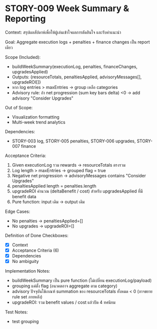 # STORY-009 Week Summary & Reporting

Context:
สรุปผลสัปดาห์เพื่อให้ผู้เล่นเข้าใจผลการตัดสินใจ และรับคำแนะนำ

Goal:
Aggregate execution logs + penalties + finance changes เป็น report เดียว

Scope (Included):
- buildWeekSummary(executionLog, penalties, financeChanges, upgradesApplied)
- Outputs: {resourceTotals, penaltiesApplied, advisoryMessages[], upgradeROI[]}
- หาก log entries > maxEntries -> group เหลือ categories
- Advisory rule: ถ้า net progression (sum key bars delta) <0 -> add advisory "Consider Upgrades"

Out of Scope:
- Visualization formatting
- Multi-week trend analytics

Dependencies:
- STORY-003 log, STORY-005 penalties, STORY-006 upgrades, STORY-007 finance

Acceptance Criteria:
1. Given executionLog รวม rewards -> resourceTotals ตรงรวม
2. Log length > maxEntries -> grouped flag = true
3. Negative net progression -> advisoryMessages contains "Consider Upgrades"
4. penaltiesApplied length = penalties.length
5. upgradeROI คำนวณ (deltaBenefit / cost) สำหรับ upgradesApplied ที่มี benefit data
6. Pure function: input เดิม -> output เดิม

Edge Cases:
- No penalties -> penaltiesApplied=[]
- No upgrades -> upgradeROI=[]

Definition of Done Checkboxes:
- [x] Context
- [x] Acceptance Criteria (6)
- [x] Dependencies
- [x] No ambiguity

Implementation Notes:
- buildWeekSummary เป็น pure function (ไม่เปลี่ยน executionLog/payload)
- grouping แค่ตั้ง flag (อนาคตอาจ aggregate ตาม category)
- advisory ปัจจุบันใช้เกณฑ์ summation ของ resourceTotals ทั้งหมด < 0 (อาจขยาย rule set ภายหลัง)
- upgradeROI: รวม benefit values / cost แล้วปัด 4 ทศนิยม


Test Notes:
- test grouping
